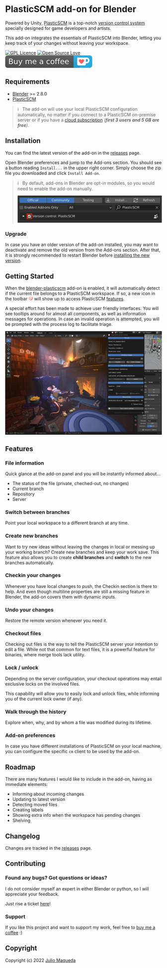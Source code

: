 # PlasticSCM add-on for Blender

Powered by Unity, [PlasticSCM](https://unity.com/products/plastic-scm) is a top-notch [version control system](https://unity.com/solutions/version-control-systems) specially designed for game developers and artists.

This add-on integrates the essentials of PlasticSCM into Blender, letting you keep track of your changes without leaving your workspace.

[![GPL Licence](https://badges.frapsoft.com/os/gpl/gpl.svg?v=103)](https://opensource.org/licenses/GPL-3.0/)
[![Open Source Love](https://badges.frapsoft.com/os/v2/open-source.svg?v=103)](https://github.com/juliomaqueda/blender-plasticscm/)
[![](documentation/buy_coffee_badge.svg)](https://ko-fi.com/juliomaqueda)


## Requirements

* [Blender](https://www.blender.org/download/) >= 2.8.0
* [PlasticSCM](https://www.plasticscm.com/download)

> ℹ️ &nbsp; The add-on will use your local PlasticSCM configuration automatically, no matter if you connect to a PlasticSCM on-premise server or if you have a [cloud subscription](https://unity.com/products/plastic-scm) _(**first 3 users and 5 GB are free**)_.


## Installation

You can find the latest version of the add-on in the [releases](https://github.com/juliomaqueda/blender-plasticscm/releases) page.

Open Blender preferences and jump to the Add-ons section. You should see a button reading `Install...` in the upper right corner. Simply choose the zip file you downloaded and click `Install Add-on`.

> ℹ️ &nbsp; By default, add-ons in Blender are opt-in modules, so you would need to enable the add-on manually.
>
> <img src="documentation/enabling_add-on.png" width="500px"/>

### Upgrade

In case you have an older version of the add-on installed, you may want to deactivate and remove the old version from the Add-ons section. After that, it is strongly recommended to restart Blender before [installing the new version](#installation).


## Getting Started

When the [blender-plasticscm](https://github.com/juliomaqueda/blender-plasticscm) add-on is enabled, it will automatically detect if the current file belongs to a PlasticSCM workspace. If so, a new icon in the toolbar <img src="documentation/icon_plastic.png" width="14px" /> will show up to access PlasticSCM [features](#features).

A special effort has been made to achieve user friendly interfaces. You will see tooltips around for almost all components, as well as information messages for operations. In case an invalid operation is attempted, you will be prompted with the process log to facilitate triage.

![](documentation/screenshot.jpg)


## Features

### File information

Quick glance at the add-on panel and you will be instantly informed about...
- The status of the file (private, cheched-out, no changes)
- Current branch
- Repository
- Server

### Switch between branches

Point your local workspace to a different branch at any time.

### Create new branches

Want to try new ideas without leaving the changes in local or messing up your working branch? Create new branches and keep your work save. This feature also allows you to create **child branches** and **switch** to the new branches automatically.

### Checkin your changes

Whenever you have local changes to push, the Checkin section is there to help. And even though multiline properties are still a missing feature in Blender, the add-on covers them with dynamic inputs.

### Undo your changes

Restore the remote version whenever you need it.

### Checkout files

Checking out files is the way to tell the PlasticSCM server your intention to edit a file. While not that common for text files, it is a powerful feature for binaries, where merge tools lack utility.

### Lock / unlock

Depending on the server configuration, your checkout operations may entail exclusive locks on the involved files.

This capability will allow you to easily lock and unlock files, while informing you of the current lock owner (if any).

### Walk through the history

Explore when, why, and by whom a file was modified during its lifetime.


### Add-on preferences

In case you have different installations of PlasticSCM on your local machine, you can configure the specific `cm` client to be used by the add-on.

## Roadmap

There are many features I would like to include in the add-on, having as immediate elements:
- Informing about incoming changes
- Updating to latest version
- Detecting moved files
- Creating labels
- Showing extra info when the workspace has pending changes
- Shelving


## Changelog

Changes are tracked in the [releases](https://github.com/juliomaqueda/blender-plasticscm/releases) page.


## Contributing

### Found any bugs? Got questions or ideas?

I do not consider myself an expert in either Blender or python, so I will appreciate your feedback.

Just rise a ticket [here](https://github.com/juliomaqueda/blender-plasticscm/issues)!

### Support

If you like this project and want to support my work, feel free to [buy me a coffee](https://ko-fi.com/juliomaqueda) :)


## Copyright

Copyright (c) 2022 [Julio Maqueda](https://github.com/juliomaqueda)
